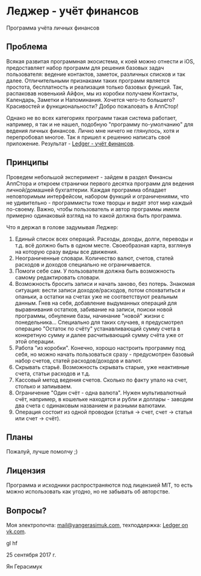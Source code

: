 # Леджер - учёт финансов
Программа учёта личных финансов

## Проблема
Всякая развитая программная экосистема, к коей можно отнести и iOS, предоставляет набор программ для решения 
базовых задач пользователя: ведение контактов, заметок, различных списков и так далее. Отличительными признаками 
таких программ является простота, бесплатность и реализация только базовых функций. Так, распаковав новенький Айфон,
мы из коробки получаем Контакты, Календарь, Заметки и Напоминания. Хочется чего-то большего? Красивостей и функциональности? 
Добро пожаловать в АппСтор!

Однако не во всех категориях программ такая система работает, например, я так и не нашел, подобную "программу по-умолчанию" 
для ведения личных финансов. Лично мне ничего не глянулось, хотя и перепробовал многое. Так я пришел к решению написать 
своё приложение. Результат - [Ledger - учёт финансов](https://itunes.apple.com/ru/app/ledger-учёт-финансов/id1271410208?mt=8).

## Принципы
Проведем небольшой эксперимент - зайдем в раздел Финансы АппСтора и откроем странички первого десятка программ для ведения 
личной/домашней бухгалтерии. Каждая программа обладает неповторимым интерфейсом, набором функций и ограничениями, что не 
удивительно - программисты тоже творцы и видят этот мир каждый по-своему. Важно, чтобы пользователь и автор программы имели 
примерно одинаковый взгляд на то какой должна быть программа.

Что я держал в голове задумывая Леджер:
1. Единый список всех операций. Расходы, доходы, долги, переводы и т.д. всё должно быть в одном месте. Своеобразная карта, 
взглянув на которую сразу видны все движения.
2. Неограниченные словари. Количество валют, счетов, статей расходов и доходов специально не ограничивается.
3. Помоги себе сам. У пользователя должна быть возможность самому редактировать словари.
4. Возможность бросить записи и начать заново, без потерь. Знакомая ситуация: вести записи доходов/расходов, потом спохватиться и 
опаньки, а остатки на счетах уже не соответствуют реальным данным. Гнев на себя, добавление выдуманных операций для выравнивания 
остатков, забивание на записи, поиски новой программы, обнуление базы, начинание "новой" жизни с понедельника... Специально для 
таких случаев, я предусмотрел операцию "Остаток по счёту" устанавливающий сумму счета в конкретную сумму и далее расчитывающий 
сумму счёта уже от этой операции.
5. Работа "из коробки". Конечно, хорошо настроить программу под себя, но можно начать пользоваться сразу - предусмотрен 
базовый набор счетов, статей расходов/доходов и валют.
6. Скрывать старьё. Возможность скрывать старые, уже неактивные счета, статьи расходов и т.д.
7. Кассовый метод ведения счетов. Сколько по факту упало на счет, столько и запиываем.
8. Ограничение "Один счёт - одна валюта". Нужен мультивалютный счёт, например, в кошельке находятся и рубли и доллары - заводим 
два счета с одинаковым названием и разными валютами.
9. Операция состоит из одной проводки (статья -> счет, счет -> статья или счет -> счёт).

## Планы
Пожалуй, лучше помолчу ;)

## Лицензия
Программа и исходники распространяются под лицензией MIT, то есть можно использовать как угодно, но не забывать об авторстве.

## Вопросы?
Моя электропочта: mail@yangerasimuk.com, техподдержка: [Ledger on vk.com](https://vk.com/ledgerapp).

gl hf

25 сентября 2017 г.

Ян Герасимук
